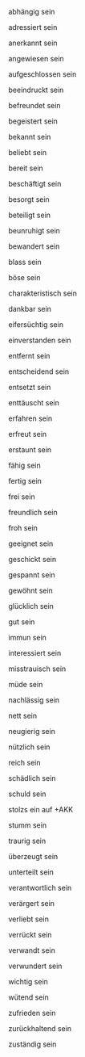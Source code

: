 abhängig sein





adressiert sein





anerkannt sein





angewiesen sein





aufgeschlossen sein





beeindruckt sein





befreundet sein





begeistert sein





bekannt sein








beliebt sein





bereit sein





beschäftigt sein





besorgt sein





beteiligt sein





beunruhigt sein





bewandert sein








blass sein








böse sein





charakteristisch sein








dankbar sein





eifersüchtig sein





einverstanden sein





entfernt sein





entscheidend sein





entsetzt sein








enttäuscht sein





erfahren sein





erfreut sein





erstaunt sein





fähig sein





fertig sein











frei sein





freundlich sein





froh sein





geeignet sein





geschickt sein





gespannt sein





gewöhnt sein





glücklich sein








gut sein








immun sein





interessiert sein





misstrauisch sein





müde sein





nachlässig sein





  


nett sein








neugierig sein








nützlich sein








reich sein








schädlich sein








schuld sein








stolzs ein auf +AKK





stumm sein








traurig sein





überzeugt sein





unterteilt sein





verantwortlich sein





verärgert sein





verliebt sein





verrückt sein





verwandt sein





verwundert sein





wichtig sein





wütend sein








zufrieden sein





zurückhaltend sein





zuständig sein











